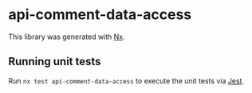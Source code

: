 # api-comment-data-access

This library was generated with [Nx](https://nx.dev).

## Running unit tests

Run `nx test api-comment-data-access` to execute the unit tests via [Jest](https://jestjs.io).
